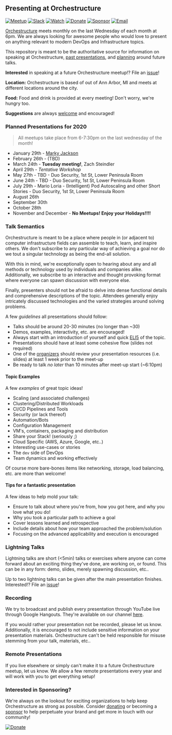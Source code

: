 ## Presenting at Orchestructure

 [![Meetup](https://img.shields.io/badge/Attend-Meetup-f13a59.svg)](https://www.meetup.com/orchestructure/) [![Slack](https://img.shields.io/badge/Chat-Slack-e9a820.svg)](http://madeina2.com/slack) [![Watch](https://img.shields.io/badge/Watch-Presentations-ff0000.svg)](https://www.youtube.com/channel/UCz3Z1cQ-DJMsdo6ftM27hkg) [![Donate](https://img.shields.io/badge/Donate-PayPal-blue.svg)](PayPal.Me/orchestructure) [![Sponsor](https://img.shields.io/badge/Sponsor-Orchestructure-brightgreen.svg)](https://github.com/orchestructure/sponsors) [![Email](https://img.shields.io/badge/Email-Organizers-lightgrey.svg)](mailto:orchestructure.meetup@gmail.com)

[Orchestructure](http://orchestructure.io/) meets monthly on the last Wednesday of each month at 6pm.
We are always looking for awesome people who would love to present on anything relevant to modern DevOps and Infrastructure topics.

This repository is meant to be the authoritative source for information on speaking at Orchestructure, [past presentations](https://www.youtube.com/channel/UCz3Z1cQ-DJMsdo6ftM27hkg), and [planning](https://github.com/orchestructure/presentations/issues) around future talks.

**Interested** in speaking at a future Orchestructure meetup!? File an [issue](https://github.com/orchestructure/presentations/issues/new)!

**Location:** Orchestructure is based of out of Ann Arbor, MI and meets at different locations around the city.

**Food:** Food and drink is provided at every meeting! Don't worry, we're hungry too.

**Suggestions** are always [welcome](https://github.com/orchestructure/presentations/issues/new) and encouraged!

### Planned Presentations for 2020

> All meetups take place from 6-7:30pm on the last wednesday of the month!

* January 29th - [Marky Jackson](@markyjackson5)
* February 26th - (TBD)
* March 24th - **Tuesday meeting!**, Zach Steindler
* April 29th - *Tentative Workshop*
* May 27th - TBD - Duo Security, 1st St, Lower Peninsula Room
* June 24th - TBD - Duo Security, 1st St, Lower Peninsula Room
* July 29th - Mario Loria - (Intelligent) Pod Autoscaling and other Short Stories - Duo Security, 1st St, Lower Peninsula Room
* August 26th
* September 30th
* October 28th
* November and December - **No Meetups! Enjoy your Holidays!!!!**

### Talk Semantics

Orchestructure is meant to be a place where people in (or adjacent to) computer infrastructure fields can assemble to teach, learn, and inspire others. We don't subscribe to any particular way of achieving a goal nor do we tout a singular technology as being the end-all solution.

With this in mind, we're exceptionally open to hearing about any and all methods or technology used by individuals and companies alike. Additionally, we subscribe to an interactive and thought provoking format where everyone can spawn discussion with everyone else.

Finally, presenters should not be afraid to delve into dense functional details and comprehensive descriptions of the topic. Attendees generally enjoy intricately discussed technologies and the varied strategies around solving problems.

A few *guidelines* all presentations should follow:

* Talks should be around 20-30 minutes (no longer than ~30)
* Demos, examples, interactivity, etc. are encouraged!
* Always start with an introduction of yourself and quick [ELI5](https://xkcd.com/1364/) of the topic.
* Presentations should have at least some cohesive flow (slides not required)
* One of the [organizers](https://github.com/orgs/orchestructure/people) should review your presentation resources (i.e. slides) at least 1 week prior to the meet-up
* Be ready to talk *no later* than 10 minutes after meet-up start (~6:10pm)

#### Topic Examples

A few *examples* of great topic ideas!

* Scaling (and associated challenges)
* Clustering/Distributed Workloads
* CI/CD Pipelines and Tools
* Security (or lack thereof)
* Automation/Bots
* Configuration Management
* VM's, containers, packaging and distribution
* Share your Stack! (seriously ;)
* Cloud Specific (AWS, Azure, Google, etc..)
* Interesting use-cases or stories
* The `dev` side of DevOps
* Team dynamics and working effectively

Of course more bare-bones items like networking, storage, load balancing, etc. are more than welcome!

#### Tips for a fantastic presentation

A few ideas to help mold your talk:

* Ensure to talk about where you're from, how you got here, and why you love what you do!
* Why you took a particular path to achieve a goal
* Cover lessons learned and retrospective
* Include details about how your team approached the problem/solution
* Focusing on the advanced applicability and execution is encouraged

### Lightning Talks

Lightning talks are short (<5min) talks or exercises where anyone can come forward about an exciting thing they've done, are working on, or found. This can be in any form: demo, slides, merely spawning discussion, etc..

Up to two lightning talks can be given after the main presentation finishes. Interested!? File an [issue](https://github.com/orchestructure/presentations/issues/new)!

### Recording

We try to broadcast and publish every presentation through YouTube live through Google Hangouts. They're available on our channel [here](https://www.youtube.com/channel/UCz3Z1cQ-DJMsdo6ftM27hkg).

If you would rather your presentation not be recorded, please let us know. Additionally, it is encouraged to not include sensitive information on your presentation materials. Orchestructure can't be held responsible for misuse stemming from your talk, materials, etc..

### Remote Presentations

If you live elsewhere or simply can't make it to a future Orchestructure meetup, let us know. We allow a few remote presentations every year and will work with you to get everything setup!

### Interested in Sponsoring?

We're always on the lookout for exciting organizations to help keep Orchestructure as strong as possible. Consider [donating](PayPal.Me/orchestructure) or becoming a [sponsor](https://github.com/orchestructure/sponsors) to help perpetuate your brand and get more in touch with our community!

[![Donate](https://img.shields.io/badge/Donate-PayPal-blue.svg)](PayPal.Me/orchestructure)
